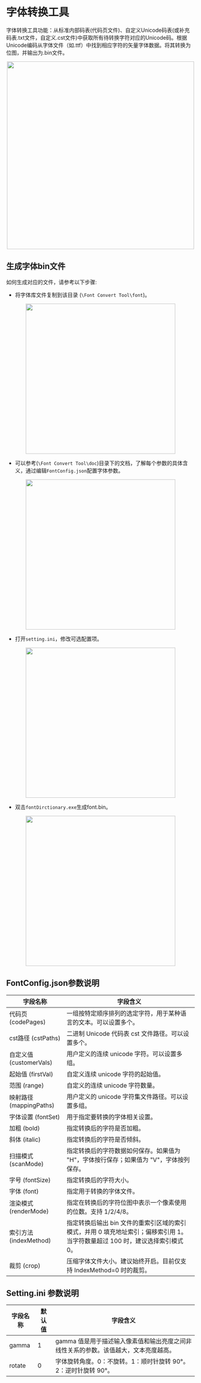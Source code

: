 # 字体转换工具

字体转换工具功能：从标准内部码表(代码页文件)、自定义Unicode码表(或补充码表.txt文件，自定义.cst文件)中获取所有待转换字符对应的Unicode码。根据Unicode编码从字体文件（如.ttf）中找到相应字符的矢量字体数据。将其转换为位图，并输出为.bin文件。

<div style="text-align: center"><img width= "500" src="https://foruda.gitee.com/images/1724051635820787454/a69d7ac6_13408154.png" ></div>

## 生成字体bin文件
如何生成对应的文件，请参考以下步骤:
* 将字体库文件复制到该目录 (`\Font Convert Tool\font`)。

<div style="text-align: center"><img width= "400" src="https://foruda.gitee.com/images/1718779202121064741/2e5506f6_13408154.png" ></div>

* 可以参考(`\Font Convert Tool\doc`)目录下的文档，了解每个参数的具体含义，通过编辑`FontConfig.json`配置字体参数。

<div style="text-align: center"><img width= "400" src="https://foruda.gitee.com/images/1724034571057169577/1a91aa47_9325830.png" ></div>

* 打开`setting.ini`，修改可选配置项。

<div style="text-align: center"><img width= "400" src="https://foruda.gitee.com/images/1724035284336578868/8affdd56_9325830.png" ></div>

* 双击`fontDirctionary.exe`生成font.bin。

<div style="text-align: center"><img width= "400" src="https://foruda.gitee.com/images/1718779549743952722/46c77609_13408154.png" ></div>

## FontConfig.json参数说明

| 字段名称                | 字段含义                                                                           |
| ----------------------- | --------------------------------------------------------------------------------- |
| 代码页 (codePages)      | 一组按特定顺序排列的选定字符，用于某种语言的文本。可以设置多个。                        |
| cst路径 (cstPaths)      | 二进制 Unicode 代码表 cst 文件路径。可以设置多个。                                   |
| 自定义值 (customerVals) | 用户定义的连续 unicode 字符。可以设置多组。                                          |
| 起始值 (firstVal)       | 自定义连续 unicode 字符的起始值。                                                   |
| 范围 (range)           | 自定义的连续 unicode 字符数量。                                                      |
| 映射路径 (mappingPaths) | 用户定义的 unicode 字符集文件路径。可以设置多组。                                     |
| 字体设置 (fontSet)      | 用于指定要转换的字体相关设置。                                                       |
| 加粗 (bold)            | 指定转换后的字符是否加粗。                                                           |
| 斜体 (italic)          | 指定转换后的字符是否倾斜。                                                           |
| 扫描模式 (scanMode)    | 指定转换后的字符数据如何保存。如果值为 "H"，字体按行保存；如果值为 "V"，字体按列保存。    |
| 字号 (fontSize)        | 指定转换后的字符大小。                                                               |
| 字体 (font)            | 指定用于转换的字体文件。                                                             |
| 渲染模式 (renderMode)  | 指定在转换后的字符位图中表示一个像素使用的位数。支持 1/2/4/8。                          |
| 索引方法 (indexMethod) | 指定转换后输出 bin 文件的重索引区域的索引模式，并用 0 填充地址索引；偏移索引用 1。当字符数量超过 100 时，建议选择索引模式 0。 |
| 裁剪 (crop)            | 压缩字体文件大小。建议始终开启。目前仅支持 IndexMethod=0 时的裁剪。                     |

## Setting.ini 参数说明

| 字段名称     | 默认值 | 字段含义                                                                               |
| ------------ | ------ | ------------------------------------------------------------------------------------ |
| gamma        | 1      | gamma 值是用于描述输入像素值和输出亮度之间非线性关系的参数。该值越大，文本亮度越高。        |
| rotate       | 0      | 字体旋转角度。0：不旋转。1：顺时针旋转 90°。2：逆时针旋转 90°。                           |
